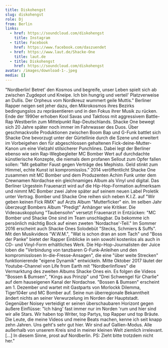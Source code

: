 ```yaml
---
title: Diskohengst
slug: diskohengst
role: Dj
from: Berlin
links:
  - href: https://soundcloud.com/diskohengst
    title: Instagram
  - title: Facebook
    href: https://www.facebook.com/daszuendet
  - href: https://www.laut.de/Shacke-One
    title: laut.de
  - title: Diskohengst
    href: https://soundcloud.com/diskohengst
avatar: /images/download-1-.jpeg
media: []
---
```

"Nordberlin! Betret' den Kosmos und begreife, unser Leben spielt sich ab zwischen Zugdepot und Kneipe. Ich bin hungrig und verteil' Platzverweise an Dullis. Der Orpheus vom Nordkreuz wummert geile Muttis." Berliner Rapper neigen seit jeher dazu, den Mikrokosmos ihres Bezirks bedingungslos zu repräsentieren und in den Fokus ihrer Musik zu rücken. Ende der 1990er erhoben Kool Savas und Taktloss mit aggressivem Battle-Rap Westberlin zum Mittelpunkt Rap-Deutschlands. Shacke One bewegt sich 20 Jahre später noch immer im Fahrwasser des Duos.
Über geschmackvolle Produktionen zwischen Boom Bap und G-Funk battlet sich Shacke One bevorzugt unter der Gürtellinie durch die Szene und erweitert im Vorbeigehen den für abgeschlossen gehaltenen Fick-deine-Mutter-Kanon um eine Vielzahl stilsicherer Punchlines. Dabei legt der Berliner ebenso wie sein Rap-Wegbegleiter MC Bomber Wert auf durchdachte künstlerische Konzepte, die niemals dem profanen Sellout zum Opfer fallen sollen: "Mit geballter Faust gegen Verträge des Mephisto. Geld stinkt zum Himmel, echte Kunst ist kompromisslos."
2014 veröffentlicht Shacke One zusammen mit MC Bomber und dem Produzenten Achim Funk unter dem Crewnamen Nordachse ein gleichnamiges Album als Vinyl und digital. Das Berliner Urgestein Frauenarzt wird auf die Hip-Hop-Formation aufmerksam und nimmt MC Bomber zwei Jahre später auf seinem neuen Label Proletik unter Vertrag. Bomber und Shacke One reihen sich neben K.I.Z. auf "Wir geben keinen Fick RMX" auf Arzts Album "Mutterficker" ein. Im selben Jahr überzeugt Bombers Album "Predigt" Anhänger wie Kritiker. Die Videoauskopplung "Taubensohn" versetzt Frauenarzt in Entzücken: "MC Bomber und Shacke One sind im Team unschlagbar. Da bekomme ich persönlich mächtig Bock auf einen zweten 'Nordachse'-Teil."
Im Sommer 2016 erscheint auch Shacke Ones Solodebüt "Stecks, Schmiers & Suffs". Mit den Musikvideos "W.W.M.", "Wat is schon dran an som Tach" und "Boss der Panke" bietet der Rapper Einblicke in sein sowohl kostenlos als auch in CD- und Vinyl-Form erhältliches Werk. Die Hip-Hop-Journalisten der Juice loben die "Verbindung von tanzbaren G-Funk-Anleihen und den kompromisslosen In-die-Fresse-Ansagen", die eine "über weite Strecken" funktionierende "eigene Dynamik" entwickeln.
Mitte Oktober 2017 läutet der Youtube-Channel von Life from Earth mit "Nordberlinflows" die Vermarktung des zweiten Albums Shacke Ones ein. Es folgen die Videos "Bossen & Bumsen", "Kings aus Prinzip" und "Drei Schwengel für Charlie" auf dem hauseigenen Kanal der Nordachse. "Bossen & Bumsen" erscheint am 1. Dezember und wartet mit Gastparts von Morlockk Dilemma, Tiger104er und MC Bomber auf.
Seine nun überregionale Bekanntheit ändert nichts an seiner Verwurzelung im Norden der Hauptstadt. Gegenüber Noisey verteidigt er seinen überschaubaren Horizont gegen äußere Einflüsse: "Ich häng' fast immer nur im Norden 'rum und hier sind wir alle Stars. Wir haben top Writer, top Partys, top Rapper und top Bräute. Die Leute, die meine Videos und meine Beats machen, kenne ich seit knapp zehn Jahren. Uns geht's sehr gut hier. Wir sind auf Gallien-Modus. Alle außerhalb von unserem Kreis sind in meiner kleinen Welt ziemlich irrelevant. [...] In diesem Sinne, prost auf Nordberlin. PS: Zieht bitte trotzdem nicht her."

